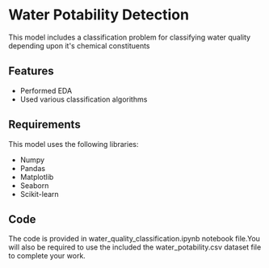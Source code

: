 
# Water Potability Detection

This model includes a classification problem for classifying water quality depending upon it's chemical constituents
## Features
- Performed EDA
- Used various classification algorithms 


## Requirements
This model uses the following libraries:

- Numpy
- Pandas
- Matplotlib
- Seaborn
- Scikit-learn
## Code
The code is provided in water_quality_classification.ipynb notebook file.You will also be required to use the included the water_potability.csv dataset file to complete your work.